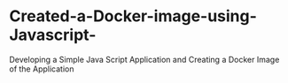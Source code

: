 # Created-a-Docker-image-using-Javascript-
Developing a Simple Java Script Application and Creating a Docker Image of the Application
